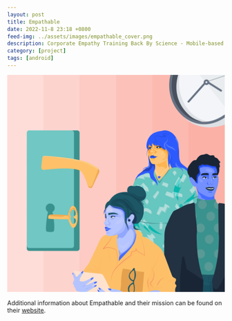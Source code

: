 ```yaml
---
layout: post
title: Empathable
date: 2022-11-8 23:18 +0800
feed-img: ../assets/images/empathable_cover.png
description: Corporate Empathy Training Back By Science - Mobile-based POV Experiences
category: [project]
tags: [android]
---
```


<img class="pink-shadow center" src="/assets/images/empathable.png"/>


Additional information about Empathable and their mission can be found on their <a href="https://empathable.com">website</a>.